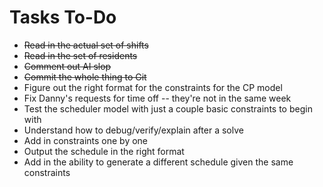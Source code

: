 # Tasks To-Do

- ~~Read in the actual set of shifts~~
- ~~Read in the set of residents~~
- ~~Comment out AI slop~~
- ~~Commit the whole thing to Git~~
- Figure out the right format for the constraints for the CP model
- Fix Danny's requests for time off -- they're not in the same week
- Test the scheduler model with just a couple basic constraints to begin with
- Understand how to debug/verify/explain after a solve
- Add in constraints one by one
- Output the schedule in the right format
- Add in the ability to generate a different schedule given the same constraints